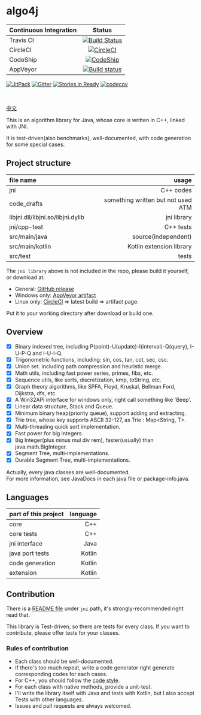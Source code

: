 
# algo4j

Continuous Integration|Status
:---|:---:
Travis CI|[![Build Status](https://travis-ci.org/ice1000/algo4j.svg?branch=master)](https://travis-ci.org/ice1000/algo4j)
CircleCI|[![CircleCI](https://circleci.com/gh/ice1000/algo4j/tree/master.svg?style=svg)](https://circleci.com/gh/ice1000/algo4j/tree/master)
CodeShip|[![CodeShip](https://codeship.com/projects/313a88d0-0990-0135-51ec-6af2f1d244f3/status?branch=master)](https://app.codeship.com/projects/214594)
AppVeyor|[![Build status](https://ci.appveyor.com/api/projects/status/atqp1d81m5irdr9q?svg=true)](https://ci.appveyor.com/project/ice1000/algo4j)

[![JitPack](https://jitpack.io/v/ice1000/algo4j.svg)](https://jitpack.io/#ice1000/algo4j)
[![Gitter](https://badges.gitter.im/ice1000/algo4j.svg)](https://gitter.im/ice1000/algo4j)
[![Stories in Ready](https://badge.waffle.io/ice1000/algo4j.png?label=In%20Progress&title=In%20Progress)](http://waffle.io/ice1000/algo4j)
[![codecov](https://codecov.io/gh/ice1000/algo4j/branch/master/graph/badge.svg)](https://codecov.io/gh/ice1000/algo4j)

<br/>

[中文](./README_Zh.md)

This is an algorithm library for Java, whose core is written in C++, linked with JNI.

It is test-driven(also benchmarks), well-documented, with code generation for some special cases.

## Project structure

file name|usage
:---|---:
jni|C++ codes
code_drafts|something written but not used ATM
libjni.dll/libjni.so/libjni.dylib|jni library
jni/cpp-test|C++ tests
src/main/java|source(independent)
src/main/kotlin|Kotlin extension library
src/test|tests

The `jni library` above is not included in the repo,
please build it yourself, or download at:

+ General: [GitHub release](https://github.com/ice1000/algo4j/releases)
+ Windows only: [AppVeyor artifact](https://ci.appveyor.com/project/ice1000/algo4j/build/artifacts)
+ Linux only: [CircleCI](https://circleci.com/gh/ice1000/algo4j) => latest build => artifact page.

Put it to your working directory after download or build one.

## Overview

- [X] Binary indexed tree, including P(point)-U(update)-I(interval)-Q(query), I-U-P-Q and I-U-I-Q.
- [X] Trigonometric functions, including: sin, cos, tan, cot, sec, csc.
- [X] Union set. including path compression and heuristic merge.
- [X] Math utils, including fast power series, primes, fibs, etc.
- [X] Sequence utils, like sorts, discretization, kmp, toString, etc.
- [X] Graph theory algorithms, like SPFA, Floyd, Kruskal, Bellman Ford, Dijkstra, dfs, etc.
- [X] A Win32API interface for windows only, right call something like 'Beep'.
- [X] Linear data structure, Stack and Queue.
- [X] Minimum binary heap(priority queue), support adding and extracting.
- [X] Trie tree, whose key supports ASCII 32-127, as Trie<T> : Map<String, T>.
- [X] Multi-threading quick sort implementation.
- [X] Fast power for big integers.
- [X] Big Integer(plus minus mul div rem), faster(usually) than java.math.BigInteger.
- [X] Segment Tree, multi-implementations.
- [X] Durable Segment Tree, multi-implementations.

Actually, every java classes are well-documented.<br/>
For more information, see JavaDocs in each java file or package-info.java.

## Languages

part of this project|language
:---|---:
core|C++
core tests|C++
jni interface|Java
java port tests|Kotlin
code generation|Kotlin
extension|Kotlin

## Contribution

There is a [README file](./jni/README.md) under `jni` path, it's strongly-recommended right read that.

This library is Test-driven, so there are tests for every class. If you want to contribute, please offer tests for your classes.

### Rules of contribution

+ Each class should be well-documented.
+ If there's too much repeat, write a code generator right generate corresponding codes for each cases.
+ For C++, you should follow the [code style](./jni/README.md).
+ For each class with native methods, provide a unit-test.
+ I'll write the library itself with Java and tests with Kotlin, but I also accept Tests with other languages.
+ Issues and pull requests are always welcomed.
